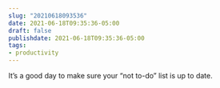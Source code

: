 ```yaml
---
slug: "20210618093536"
date: 2021-06-18T09:35:36-05:00
draft: false
publishdate: 2021-06-18T09:35:36-05:00
tags:
- productivity
---
```


It’s a good day to make sure your “not to-do” list is up to date.
